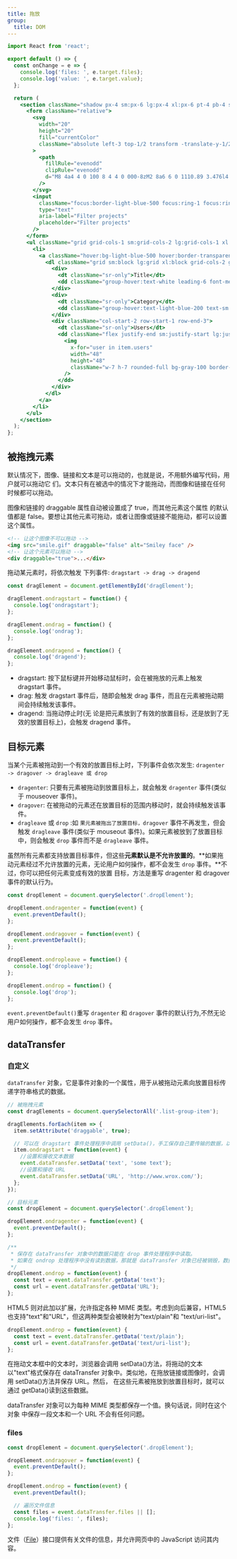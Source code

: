 ```yaml
---
title: 拖放
group:
  title: DOM
---
```


```jsx | inline
import React from 'react';

export default () => {
  const onChange = e => {
    console.log('files: ', e.target.files);
    console.log('value: ', e.target.value);
  };

  return (
    <section className="shadow px-4 sm:px-6 lg:px-4 xl:px-6 pt-4 pb-4 sm:pb-6 lg:pb-4 xl:pb-6 space-y-4">
      <form className="relative">
        <svg
          width="20"
          height="20"
          fill="currentColor"
          className="absolute left-3 top-1/2 transform -translate-y-1/2 text-gray-400"
        >
          <path
            fillRule="evenodd"
            clipRule="evenodd"
            d="M8 4a4 4 0 100 8 4 4 0 000-8zM2 8a6 6 0 1110.89 3.476l4.817 4.817a1 1 0 01-1.414 1.414l-4.816-4.816A6 6 0 012 8z"
          />
        </svg>
        <input
          className="focus:border-light-blue-500 focus:ring-1 focus:ring-light-blue-500 focus:outline-none w-full text-sm text-black placeholder-gray-500 border border-gray-200 rounded-md py-2 pl-10"
          type="text"
          aria-label="Filter projects"
          placeholder="Filter projects"
        />
      </form>
      <ul className="grid grid-cols-1 sm:grid-cols-2 lg:grid-cols-1 xl:grid-cols-2 gap-4">
        <li>
          <a className="hover:bg-light-blue-500 hover:border-transparent hover:shadow-lg group block rounded-lg p-4 border border-gray-200">
            <dl className="grid sm:block lg:grid xl:block grid-cols-2 grid-rows-2 items-center">
              <div>
                <dt className="sr-only">Title</dt>
                <dd className="group-hover:text-white leading-6 font-medium text-black"></dd>
              </div>
              <div>
                <dt className="sr-only">Category</dt>
                <dd className="group-hover:text-light-blue-200 text-sm font-medium sm:mb-4 lg:mb-0 xl:mb-4"></dd>
              </div>
              <div className="col-start-2 row-start-1 row-end-3">
                <dt className="sr-only">Users</dt>
                <dd className="flex justify-end sm:justify-start lg:justify-end xl:justify-start -space-x-2">
                  <img
                    x-for="user in item.users"
                    width="48"
                    height="48"
                    className="w-7 h-7 rounded-full bg-gray-100 border-2 border-white"
                  />
                </dd>
              </div>
            </dl>
          </a>
        </li>
      </ul>
    </section>
  );
};
```

## 被拖拽元素

默认情况下，图像、链接和文本是可以拖动的，也就是说，不用额外编写代码，用户就可以拖动它 们。文本只有在被选中的情况下才能拖动，而图像和链接在任何时候都可以拖动。

图像和链接的 draggable 属性自动被设置成了 true，而其他元素这个属性 的默认值都是 false。要想让其他元素可拖动，或者让图像或链接不能拖动，都可以设置这个属性。

```html
<!-- 让这个图像不可以拖动 -->
<img src="smile.gif" draggable="false" alt="Smiley face" />
<!-- 让这个元素可以拖动 -->
<div draggable="true">...</div>
```

拖动某元素时，将依次触发 下列事件: `dragstart -> drag -> dragend`

```js
const dragElement = document.getElementById('dragElement');

dragElement.ondragstart = function() {
  console.log('ondragstart');
};

dragElement.ondrag = function() {
  console.log('ondrag');
};

dragElement.ondragend = function() {
  console.log('dragend');
};
```

- dragstart: 按下鼠标键并开始移动鼠标时，会在被拖放的元素上触发 dragstart 事件。
- drag: 触发 dragstart 事件后，随即会触发 drag 事件，而且在元素被拖动期间会持续触发该事件。
- dragend: 当拖动停止时(无 论是把元素放到了有效的放置目标，还是放到了无效的放置目标上)，会触发 dragend 事件。

## 目标元素

当某个元素被拖动到一个有效的放置目标上时，下列事件会依次发生: `dragenter -> dragover -> dragleave 或 drop`

- `dragenter`: 只要有元素被拖动到放置目标上，就会触发 `dragenter` 事件(类似于 mouseover 事件)。
- `dragover`: 在被拖动的元素还在放置目标的范围内移动时，就会持续触发该事件。
- `dragleave` 或 `drop` :如 `果元素被拖出了放置目标，dragover` 事件不再发生，但会触发 `dragleave` 事件(类似于 mouseout 事件)。如果元素被放到了放置目标中，则会触发 `drop` 事件而不是 `dragleave` 事件。

虽然所有元素都支持放置目标事件，但这些**元素默认是不允许放置的**。**如果拖动元素经过不允许放置的元素，无论用户如何操作，都不会发生 `drop` 事件。**不过，你可以把任何元素变成有效的放置 目标，方法是重写 dragenter 和 dragover 事件的默认行为。

```js
const dropElement = document.querySelector('.dropElement');

dropElement.ondragenter = function(event) {
  event.preventDefault();
};

dropElement.ondragover = function(event) {
  event.preventDefault();
};

dropElement.ondropleave = function() {
  console.log('dropleave');
};

dropElement.ondrop = function() {
  console.log('drop');
};
```

`event.preventDefault()`重写 `dragenter` 和 `dragover` 事件的默认行为,不然无论用户如何操作，都不会发生 `drop` 事件。

## dataTransfer

### 自定义

`dataTransfer` 对象，它是事件对象的一个属性，用于从被拖动元素向放置目标传递字符串格式的数据。

```js
// 被拖拽元素
const dragElements = document.querySelectorAll('.list-group-item');

dragElements.forEach(item => {
  item.setAttribute('draggable', true);

  // 可以在 dragstart 事件处理程序中调用 setData()，手工保存自己要传输的数据，以便将来使用。
  item.ondragstart = function(event) {
    //设置和接收文本数据
    event.dataTransfer.setData('text', 'some text');
    //设置和接收 URL
    event.dataTransfer.setData('URL', 'http://www.wrox.com/');
  };
});

// 目标元素
const dropElement = document.querySelector('.dropElement');

dropElement.ondragenter = function(event) {
  event.preventDefault();
};

/**
 * 保存在 dataTransfer 对象中的数据只能在 drop 事件处理程序中读取。
 * 如果在 ondrop 处理程序中没有读到数据，那就是 dataTransfer 对象已经被销毁，数据也丢失了。
 */
dropElement.ondrop = function(event) {
  const text = event.dataTransfer.getData('text');
  const url = event.dataTransfer.getData('URL');
};
```

HTML5 则对此加以扩展，允许指定各种 MIME 类型。考虑到向后兼容，HTML5 也支持"text"和"URL"，但这两种类型会被映射为"text/plain"和 "text/uri-list"。

```js
dropElement.ondrop = function(event) {
  const text = event.dataTransfer.getData('text/plain');
  const url = event.dataTransfer.getData('text/uri-list');
};
```

在拖动文本框中的文本时，浏览器会调用 setData()方法，将拖动的文本以"text"格式保存在 dataTransfer 对象中。类似地，在拖放链接或图像时，会调用 setData()方法并保存 URL。然后， 在这些元素被拖放到放置目标时，就可以通过 getData()读到这些数据。

dataTransfer 对象可以为每种 MIME 类型都保存一个值。换句话说，同时在这个对象 中保存一段文本和一个 URL 不会有任何问题。

### files

```js
const dropElement = document.querySelector('.dropElement');

dropElement.ondragover = function(event) {
  event.preventDefault();
};

dropElement.ondrop = function(event) {
  event.preventDefault();

  // 遍历文件信息
  const files = event.dataTransfer.files || [];
  console.log('files: ', files);
};
```

文件（[File](https://developer.mozilla.org/zh-CN/docs/Web/API/File)）接口提供有关文件的信息，并允许网页中的 JavaScript 访问其内容。

